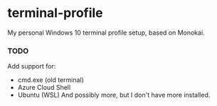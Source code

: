 # terminal-profile
My personal Windows 10 terminal profile setup, based on Monokai.

### TODO
Add support for:
 - cmd.exe (old terminal)
 - Azure Cloud Shell
 - Ubuntu (WSL)
And possibly more, but I don't have more installed.
